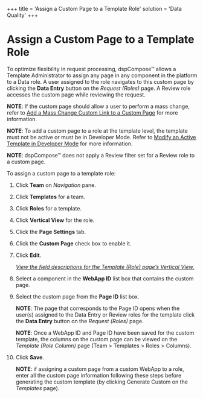 +++
title = 'Assign a Custom Page to a Template Role'
solution = 'Data Quality'
+++

# Assign a Custom Page to a Template Role

To optimize flexibility in request processing, dspCompose™ allows a
Template Administrator to assign any page in any component in the
platform to a Data role. A user assigned to the role navigates to this
custom page by clicking the **Data Entry** button on the *Request
(Roles)* page. A Review role accesses the custom page while reviewing
the request.

<span style="font-weight: bold;">NOTE</span>: If the custom page should
allow a user to perform a mass change, refer to [Add a Mass Change
Custom Link to a Custom
Page](Add_a_Mass_Change_Custom_Link_to_a_Custom_Page) for more
information.

**NOTE**: To add a custom page to a role at the template level, the
template must not be active or must be in Developer Mode. Refer to
[Modify an Active Template in Developer
Mode](Modify_an_Active_Template_in_Developer_Mode) for more
information.

**NOTE**: dspCompose™ does not apply a Review filter set for a Review
role to a custom page.

To assign a custom page to a template role:

1.  Click **Team** on *Navigation
    <span style="font-style: normal;">pane</span>*.

2.  Click **Templates** for a team.

3.  Click **Roles** for a template.

4.  Click **Vertical View** for the role.

5.  Click the **Page Settings** tab.

6.  Click the **Custom Page** check box to enable it.

7.  Click **Edit**.
    
    *[View the field descriptions for the Template (Role) page’s
    Vertical
    View.](../Page_Desc/Template_Role_H#Template_Role_V_All_Tabs)*

8.  Select a component in the **WebApp ID** list box that contains the
    custom page.

9.  Select the custom page from the **Page ID** list box.
    
    **NOTE**: The page that corresponds to the Page ID opens when the
    user(s) assigned to the Data Entry or Review roles for the template
    click the **Data Entry** button on the *Request (Roles)* page.
    
    <span style="font-weight: bold;">NOTE</span>: Once a WebApp ID and
    Page ID have been saved for the custom template, the columns on the
    custom page can be viewed on the
    <span style="font-style: italic;">Template (Role Column)</span> page
    (Team \> Templates \> Roles \> Columns).

10. Click **Save**.
    
    <span style="font-weight: bold;">NOTE</span>: if assigning a custom
    page from a custom WebApp to a role, enter all the custom page
    information following these steps before generating the custom
    template (by clicking Generate Custom on the
    <span style="font-style: italic;">Templates</span> page).
